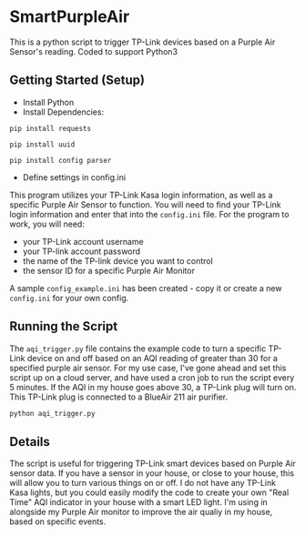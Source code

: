 # SmartPurpleAir
 This is a python script to trigger TP-Link devices based on a Purple Air Sensor's reading.  Coded to support Python3
 
## Getting Started (Setup)

- Install Python
- Install Dependencies:

`pip install requests`

`pip install uuid`

`pip install config parser`

- Define settings in config.ini

This program utilizes your TP-Link Kasa login information, as well as a specific Purple Air Sensor to function.  You will need to find your TP-Link login information and enter that into the `config.ini` file.  For the program to work, you will need:

- your TP-Link account username
- your TP-link account password
- the name of the TP-link device you want to control
- the sensor ID for a specific Purple Air Monitor

A sample `config_example.ini` has been created - copy it or create a new `config.ini` for your own config.

## Running the Script

The `aqi_trigger.py` file contains the example code to turn a specific TP-Link device on and off based on an AQI reading of greater than 30 for a specified purple air sensor.
For my use case, I've gone ahead and set this script up on a cloud server, and have used a cron job to run the script every 5 minutes.  If the AQI in my house goes above 30, a TP-Link plug will turn on.  This TP-Link plug is connected to a BlueAir 211 air purifier. 

```sh
python aqi_trigger.py
```

## Details

The script is useful for triggering TP-Link smart devices based on Purple Air sensor data.  If you have a sensor in your house, or close to your house, this will allow you to turn various things on or off.  I do not have any TP-Link Kasa lights, but you could easily modify the code to create your own "Real Time" AQI indicator in your house with a smart LED light.  I'm using in alongside my Purple Air monitor to improve the air qualiy in my house, based on specific events.

